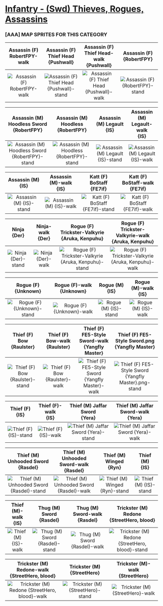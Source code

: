 # [Infantry - (Swd) Thieves, Rogues, Assassins](../)

### [AAA] MAP SPRITES FOR THIS CATEGORY


|Assassin (F) RobertFPY-walk <br> |Assassin (F) Thief Head <br> {Pushwall}|Assassin (F) Thief Head-walk <br> {Pushwall}|Assassin (F) <br> {RobertFPY}|
| :---: | :---: | :---: | :---: |
|<img alt="Assassin (F) RobertFPY-walk" src="Assassin (F) RobertFPY-walk.png" />|<img alt="Assassin (F) Thief Head {Pushwall}-stand" src="Assassin (F) Thief Head {Pushwall}-stand.png" />|<img alt="Assassin (F) Thief Head {Pushwall}-walk" src="Assassin (F) Thief Head {Pushwall}-walk.png" />|<img alt="Assassin (F) {RobertFPY}-stand" src="Assassin (F) {RobertFPY}-stand.png" />|


|Assassin (M) Hoodless Sword <br> {RobertFPY}|Assassin (M) Hoodless <br> {RobertFPY}|Assassin (M) Legault <br> {IS}|Assassin (M) Legault-walk <br> {IS}|
| :---: | :---: | :---: | :---: |
|<img alt="Assassin (M) Hoodless Sword {RobertFPY}-stand" src="Assassin (M) Hoodless Sword {RobertFPY}-stand.png" />|<img alt="Assassin (M) Hoodless {RobertFPY}-stand" src="Assassin (M) Hoodless {RobertFPY}-stand.png" />|<img alt="Assassin (M) Legault {IS}-stand" src="Assassin (M) Legault {IS}-stand.png" />|<img alt="Assassin (M) Legault {IS}-walk" src="Assassin (M) Legault {IS}-walk.png" />|


|Assassin (M) <br> {IS}|Assassin (M)-walk <br> {IS}|Katt (F) BoStaff <br> {FE7if}|Katt (F) BoStaff-walk <br> {FE7if}|
| :---: | :---: | :---: | :---: |
|<img alt="Assassin (M) {IS}-stand" src="Assassin (M) {IS}-stand.png" />|<img alt="Assassin (M) {IS}-walk" src="Assassin (M) {IS}-walk.png" />|<img alt="Katt (F) BoStaff {FE7if}-stand" src="Katt (F) BoStaff {FE7if}-stand.png" />|<img alt="Katt (F) BoStaff {FE7if}-walk" src="Katt (F) BoStaff {FE7if}-walk.png" />|


|Ninja <br> {Der}|Ninja-walk <br> {Der}|Rogue (F) Trickster-Valkyrie <br> {Aruka, Kenpuhu}|Rogue (F) Trickster-Valkyrie-walk <br> {Aruka, Kenpuhu}|
| :---: | :---: | :---: | :---: |
|<img alt="Ninja {Der}-stand" src="Ninja {Der}-stand.png" />|<img alt="Ninja {Der}-walk" src="Ninja {Der}-walk.png" />|<img alt="Rogue (F) Trickster-Valkyrie {Aruka, Kenpuhu}-stand" src="Rogue (F) Trickster-Valkyrie {Aruka, Kenpuhu}-stand.png" />|<img alt="Rogue (F) Trickster-Valkyrie {Aruka, Kenpuhu}-walk" src="Rogue (F) Trickster-Valkyrie {Aruka, Kenpuhu}-walk.png" />|


|Rogue (F) <br> {Unknown}|Rogue (F)-walk <br> {Unknown}|Rogue (M) <br> {IS}|Rogue (M)-walk <br> {IS}|
| :---: | :---: | :---: | :---: |
|<img alt="Rogue (F) {Unknown}-stand" src="Rogue (F) {Unknown}-stand.png" />|<img alt="Rogue (F) {Unknown}-walk" src="Rogue (F) {Unknown}-walk.png" />|<img alt="Rogue (M) {IS}-stand" src="Rogue (M) {IS}-stand.png" />|<img alt="Rogue (M) {IS}-walk" src="Rogue (M) {IS}-walk.png" />|


|Thief (F) Bow <br> {Raulster}|Thief (F) Bow-walk <br> {Raulster}|Thief (F) FE5-Style Sword-walk <br> {Yangfly Master}|Thief (F) FE5-Style Sword.png <br> {Yangfly Master}|
| :---: | :---: | :---: | :---: |
|<img alt="Thief (F) Bow {Raulster}-stand" src="Thief (F) Bow {Raulster}-stand.png" />|<img alt="Thief (F) Bow {Raulster}-walk" src="Thief (F) Bow {Raulster}-walk.png" />|<img alt="Thief (F) FE5-Style Sword {Yangfly Master}-walk" src="Thief (F) FE5-Style Sword {Yangfly Master}-walk.png" />|<img alt="Thief (F) FE5-Style Sword {Yangfly Master}.png-stand" src="Thief (F) FE5-Style Sword {Yangfly Master}.png-stand.png" />|


|Thief (F) <br> {IS}|Thief (F)-walk <br> {IS}|Thief (M) Jaffar Sword <br> {Yera}|Thief (M) Jaffar Sword-walk <br> {Yera}|
| :---: | :---: | :---: | :---: |
|<img alt="Thief (F) {IS}-stand" src="Thief (F) {IS}-stand.png" />|<img alt="Thief (F) {IS}-walk" src="Thief (F) {IS}-walk.png" />|<img alt="Thief (M) Jaffar Sword {Yera}-stand" src="Thief (M) Jaffar Sword {Yera}-stand.png" />|<img alt="Thief (M) Jaffar Sword {Yera}-walk" src="Thief (M) Jaffar Sword {Yera}-walk.png" />|


|Thief (M) Unhooded Sword <br> {Rasdel}|Thief (M) Unhooded Sword-walk <br> {Rasdel}|Thief (M) Winged <br> {Ryn}|Thief (M) <br> {IS}|
| :---: | :---: | :---: | :---: |
|<img alt="Thief (M) Unhooded Sword {Rasdel}-stand" src="Thief (M) Unhooded Sword {Rasdel}-stand.png" />|<img alt="Thief (M) Unhooded Sword {Rasdel}-walk" src="Thief (M) Unhooded Sword {Rasdel}-walk.png" />|<img alt="Thief (M) Winged {Ryn}-stand" src="Thief (M) Winged {Ryn}-stand.png" />|<img alt="Thief (M) {IS}-stand" src="Thief (M) {IS}-stand.png" />|


|Thief (M)-walk <br> {IS}|Thug (M) Sword <br> {Rasdel}|Thug (M) Sword-walk <br> {Rasdel}|Trickster (M) Redone <br> {StreetHero, blood}|
| :---: | :---: | :---: | :---: |
|<img alt="Thief (M) {IS}-walk" src="Thief (M) {IS}-walk.png" />|<img alt="Thug (M) Sword {Rasdel}-stand" src="Thug (M) Sword {Rasdel}-stand.png" />|<img alt="Thug (M) Sword {Rasdel}-walk" src="Thug (M) Sword {Rasdel}-walk.png" />|<img alt="Trickster (M) Redone {StreetHero, blood}-stand" src="Trickster (M) Redone {StreetHero, blood}-stand.png" />|


|Trickster (M) Redone-walk <br> {StreetHero, blood}|Trickster (M) <br> {StreetHero}|Trickster (M)-walk <br> {StreetHero}|
| :---: | :---: | :---: |
|<img alt="Trickster (M) Redone {StreetHero, blood}-walk" src="Trickster (M) Redone {StreetHero, blood}-walk.png" />|<img alt="Trickster (M) {StreetHero}-stand" src="Trickster (M) {StreetHero}-stand.png" />|<img alt="Trickster (M) {StreetHero}-walk" src="Trickster (M) {StreetHero}-walk.png" />|



